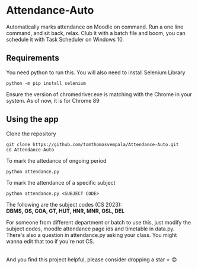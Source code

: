 # Attendance-Auto
Automatically marks attendance on Moodle on command. Run a one line command, and sit back, relax.
Club it with a batch file and boom, you can schedule it with Task Scheduler on Windows 10.

## Requirements
You need python to run this.
You will also need to install Selenium Library

```
python -m pip install selenium
```
Ensure the version of chromedriver.exe is matching with the Chrome in your system. As of now, it is for Chrome 89

## Using the app
Clone the repository
```
git clone https://github.com/tomthomasvempala/Attendance-Auto.git
cd Attendance-Auto
```

To mark the attedance of ongoing period 
```
python attendance.py
```

To mark the attendance of a specific subject
```
python attendance.py <SUBJECT CODE>
```
The following are the subject codes (CS 2023): </br>
<strong>DBMS, OS, COA, GT, HUT, HNR, MNR, OSL, DEL</strong>
</br>


For someone from different department or batch to use this, just modify the subject codes, moodle attendance page ids and timetable in data.py.
</br>
There's also a question in attendance.py asking your class. You might wanna edit that too if you're not CS. 

</br>
And you find this project helpful, please consider dropping a star ⭐ 😊
